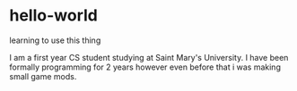 # hello-world
learning to use this thing

I am a first year CS student studying at Saint Mary's University. I have been formally programming for 2 years however even before that i
was making small game mods.
